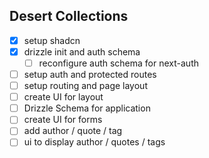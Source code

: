 ## Desert Collections

- [x] setup shadcn
- [x] drizzle init and auth schema
  - [ ] reconfigure auth schema for next-auth
- [ ] setup auth and protected routes
- [ ] setup routing and page layout
- [ ] create UI for layout
- [ ] Drizzle Schema for application
- [ ] create UI for forms
- [ ] add author / quote / tag
- [ ] ui to display author / quotes / tags
